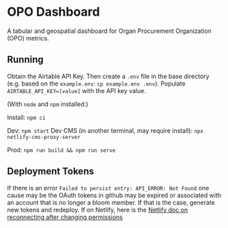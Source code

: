 # OPO Dashboard

A tabular and geospatial dashboard for Organ Procurement Organization (OPO) metrics.

## Running

Obtain the Airtable API Key.
Then create a `.env` file in the base directory (e.g. based on the `example.env`: `cp example.env .env`).
Populate `AIRTABLE_API_KEY=[value]` with the API key value.

(With `node` and `npm` installed:)

Install: `npm ci`

Dev: `npm start`
Dev CMS (in another terminal, may require install): `npx netlify-cms-proxy-server`

Prod: `npm run build && npm run serve`

## Deployment Tokens
If there is an error `Failed to persist entry: API_ERROR: Not Found` one cause may be the OAuth tokens in github may be expired or associated with an account that is no longer a bloom member. If that is the case, generate new tokens and redeploy. If on Netlify, here is the [Netlify doc on reconnecting after changing permissions](https://docs.netlify.com/visitor-access/git-gateway/#reconnect-after-changing-repository-permissions)